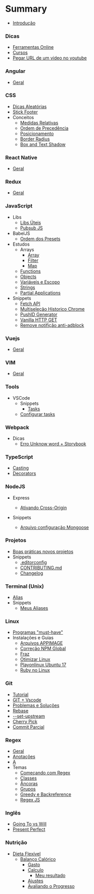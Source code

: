# Summary

- [Introdução](README.md)

### Dicas

- [Ferramentas Online](./subjects/utils/online-tools.md)
- [Cursos](./subjects/utils/courses.md)
- [Pegar URL de um video no youtube](./subjects/utils/get-mp4-from-youtube.md)


### Angular

- [Geral](./subjects/angular/general.md)

### CSS

- [Dicas Aleatórias](./subjects/css/random-tips.md)
- [Stick Footer](./subjects/css/stick-footer.md)
- Conceitos
  - [Medidas Relativas](./subjects/css/relative-mesure.md)
  - [Ordem de Precedência](./subjects/css/precedence.md)
  - [Posicionamento](./subjects/css/position.md)
  - [Border Radius](./subjects/css/border-radius.md)
  - [Box and Text Shadow](./subjects/css/box-shadow.md)

### React Native

- [Geral](./subjects/react-native/general.md)

### Redux

- [Geral](./subjects/redux/README.md)

### JavaScript

- Libs
  - [Libs Úteis](./subjects/javascript/utils-libs.md)
  - [Pubsub JS](./subjects/javascript/pubsub-js.md)
- BabelJS
  - [Ordem dos Presets](./subjects/javascript/babel/presets-order.md)
- Estudos
  - Arrays
    - [Array](./subjects/javascript/studies/array/array.md)
    - [Filter](./subjects/javascript/studies/array/filter.md)
    - [Map](./subjects/javascript/studies/array/map.md)
  - [Functions](./subjects/javascript/studies/functions.md)
  - [Objects](./subjects/javascript/studies/objects.md)
  - [Variáveis e Escopo](./subjects/javascript/studies/variables-scope.md)
  - [Strings](./subjects/javascript/studies/string.md)
  - [Partial Applications](./subjects/javascript/studies/partial-applications.md)
- Snippets
  - [Fetch API](./subjects/javascript/snippets/fetch-api.md)
  - [Multiseleção Historico Chrome](./subjects/javascript/snippets/multiselect-histories-chrome.md)
  - [PushID Generator](./subjects/javascript/snippets/pushid-generator.md)
  - [Vanilla HTTP GET](./subjects/javascript/snippets/vanilla-request.md)
  - [Remove notifição anti-adblock](./subjects/javascript/snippets/clean-ad-exame.md)

### Vuejs

- [Geral](./subjects/vuejs/all.md)

### VIM

- [Geral](./subjects/vim/README.md)

### Tools

- VSCode
  - Snippets
    - [Tasks](./subjects/tools/vscode/snippets/task.md)
  - [Configurar tasks](./subjects/tools/vscode/configure-tasks.md)

### Webpack

- Dicas
  - [Erro Unknow word + Storybook](./subjects/webpack/css-unknow-word.md)

### TypeScript

- [Casting](./subjects/typescript/casting.md)
- [Decorators](./subjects/typescript/decorators.md)

### NodeJS

- Express

  - [Ativando Cross-Origin](./subjects/node/express/cors.md)

- Snippets
  - [Arquivo configuração Mongoose](./subjects/node/snippets/mongoose-config.md)

### Projetos

- [Boas práticas novos projetos](./subjects/projects/best-pratices-new-project.md)
- Snippets
  - [.editorconfig](./subjects/projects/editorconfig.md)
  - [CONTRIBUTING.md](./subjects/projects/contributing.md)
  - [Changelog](./subjects/projects/changelog.md)

### Terminal (Unix)

- [Alias](./subjects/terminal/alias.md)
- Snippets
  - [Meus Aliases](./subjects/terminal/snippets/my-aliases.md)

### Linux

- [Programas "must-have"](./subjects/linux/default-programs.md)
- Instalações e Guias
  - [Arquivos APPIMAGE](./subjects/linux/installing/appimage.md)
  - [Correção NPM Global](./subjects/linux/installing/npm-global-fix.md)
  - [Fraz](./subjects/linux/installing/franz.md)
  - [Otimizar Linux](./subjects/linux/installing/optimization.md)
  - [Playonlinux Ubuntu 17](./subjects/linux/installing/playonlinux-ubuntu17.md)
  - [Ruby no Linux](./subjects/linux/installing/ruby-on-linux.md)

### Git

- [Tutorial](./subjects/git/all.md)
- [GIT + Vscode](./subjects/git/vscode-git.md)
- [Problemas e Soluções](./subjects/git/troubleshoot.md)
- [Rebase](./subjects/git/rebase.md)
- [--set-upstream](./subjects/git/upstream.md)
- [Cherry Pick](./subjects/git/cherry-pick.md)
- [Commit Parcial](./subjects/git/git-add-partial.md)

### Regex

- [Geral](./subjects/regex/README.md)
- [Anotações](./subjects/regex/notes.md)
- [A](./subjects/regex/notes.md)
- Temas
  - [Começando com Regex](./subjects/regex/topics/getting-started.md)
  - [Classes](./subjects/regex/topics/char-class.md)
  - [Âncoras](./subjects/regex/topics/anchor.md)
  - [Grupos](./subjects/regex/topics/groups.md)
  - [Greedy e Backreference](./subjects/regex/topics/lazy-greedy.md)
  - [Regex JS](./subjects/regex/topics/regex-js.md)

### Inglês

- [Going To vs Will](./subjects/english/going-to-will.md)
- [Present Perfect](./subjects/english/present-perfect.md)

### Nutrição

- [Dieta Flexível](./subjects/nutrition/flexible-diet/README.md)
  - [Balanço Calórico](./subjects/nutrition/flexible-diet/balanco-calorico/README.md)
    - [Gasto](./subjects/nutrition/flexible-diet/balanco-calorico/gasto-calorico.md)
    - [Calculo](./subjects/nutrition/flexible-diet/balanco-calorico/calculo-calorias.md)
      - [Meu resultado](./subjects/nutrition/flexible-diet/balanco-calorico/resultados.md)
    - [Ajustes](./subjects/nutrition/flexible-diet/balanco-calorico/ajuste-calorico.md)
    - [Avaliando o Progresso](./subjects/nutrition/flexible-diet/balanco-calorico/medindo-progresso.md)

